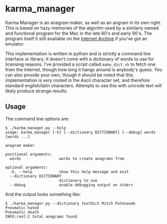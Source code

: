 # karma_manager

Karma Manager is an anagram maker, as well as an angram in its own right.  This is based on hazy memories of the algoritm used by a similarly
named and functional program for the Mac in the late 80's and early 90's.  The program itself it still available on the 
[Internet Archive](https://archive.org/details/MacintoshSharewareGamesK) if you've got an emulator.  

This implementation is written in python and is strictly a command line interface or library.  It doesn't come with a dictionary of words to use
for licensing reasons.  I've provided a script called `make_dict.sh` to fetch one from the internet, though how long it hangs around is anybody's
guess.  You can also provide your own, though it should be noted that this implementation is very rooted in the Ascii character set, and therefore 
standard english/latin characters.  Attempts to use this with unicode text will likely produce strange results.

## Usage
The command line options are:
```
$ ./karma_manager.py --help
usage: karma_manager [-h] [--dictionary DICTIONARY] [--debug] words [words ...]

anagram maker

positional arguments:
  words                 words to create anagrams from

optional arguments:
  -h, --help            show this help message and exit
  --dictionary DICTIONARY
                        dictionary to use
  --debug               enable debugging output on stderr
```

And the output looks something like:
```
$ ./karma_manager.py --dictionary testdict Mitch Patenaude
Pneumatic hated
Pneumatic death
INFO:root:2 total anagrams found
```
